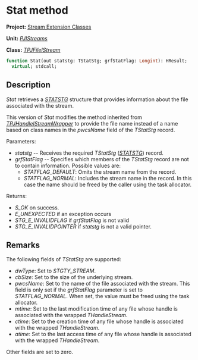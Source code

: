 # Stat method

**Project:** [Stream Extension Classes](../API.md)

**Unit:** [_PJIStreams_](./PJIStreams.md)

**Class:** [_TPJFileIStream_](./TPJFileIStream.md)

```pascal
function Stat(out statstg: TStatStg; grfStatFlag: Longint): HResult;
  virtual; stdcall;
```

## Description

_Stat_ retrieves a [_STATSTG_](http://msdn.microsoft.com/en-us/library/aa380319%28v=VS.85%29.aspx) structure that provides information about the file associated with the stream.

This version of _Stat_ modifies the method inherited from [_TPJHandleIStreamWrapper_](./TPJHandleIStreamWrapper.md) to provide the file name instead of a name based on class names in the _pwcsName_ field of the _TStatStg_ record.

Parameters:

* _statstg_ -- Receives the required _TStatStg_ ([_STATSTG_](http://msdn.microsoft.com/en-us/library/aa380319%28v=VS.85%29.aspx)) record.
* _grfStatFlag_ -- Specifies which members of the _TStatStg_ record are not to contain information. Possible values are:
  * _STATFLAG_DEFAULT_: Omits the stream name from the record.
  * _STATFLAG_NORMAL_: Includes the stream name in the record. In this case the name should be freed by the caller using the task allocator.

Returns:

* _S_OK_ on success.
* _E_UNEXPECTED_ if an exception occurs
* _STG_E_INVALIDFLAG_ if _grfStatFlag_ is not valid
* _STG_E_INVALIDPOINTER_ if _statstg_ is not a valid pointer.

## Remarks

The following fields of _TStatStg_ are supported:

* _dwType_: Set to _STGTY_STREAM_.
* _cbSize_: Set to the size of the underlying stream.
* _pwcsName_: Set to the name of the file associated with the stream. This field is only set if the _grfStatFlag_ parameter is set to _STATFLAG_NORMAL_. When set, the value must be freed using the task allocator.
* _mtime_: Set to the last modification time of any file whose handle is associated with the wrapped _THandleStream_.
* _ctime_: Set to the creation time of any file whose handle is associated with the wrapped _THandleStream_.
* _atime_: Set to the last access time of any file whose handle is associated with the wrapped _THandleStream_.

Other fields are set to zero.
